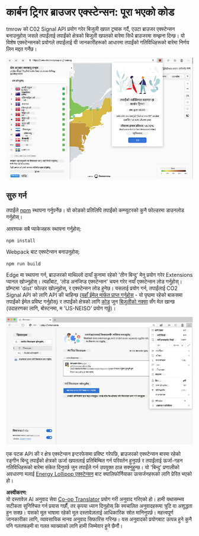 <!--
CO_OP_TRANSLATOR_METADATA:
{
  "original_hash": "9361268ca430b2579375009e1eceb5e5",
  "translation_date": "2025-08-25T23:57:58+00:00",
  "source_file": "5-browser-extension/solution/translation/README.fr.md",
  "language_code": "ne"
}
-->
# कार्बन ट्रिगर ब्राउजर एक्स्टेन्सन: पूरा भएको कोड

tmrow को C02 Signal API प्रयोग गरेर बिजुली खपत ट्र्याक गर्दै, एउटा ब्राउजर एक्स्टेन्सन बनाउनुहोस् जसले तपाईंलाई तपाईंको क्षेत्रको बिजुली खपतको बारेमा सिधै ब्राउजरमा सम्झना दिन्छ। यो विशेष एक्स्टेन्सनको प्रयोगले तपाईंलाई यी जानकारीहरूको आधारमा तपाईंको गतिविधिहरूको बारेमा निर्णय लिन मद्दत गर्नेछ।

![एक्स्टेन्सनको स्क्रिनसट](../../../../../translated_images/extension-screenshot.0e7f5bfa110e92e3875e1bc9405edd45a3d2e02963e48900adb91926a62a5807.ne.png)

## सुरु गर्न

तपाईंले [npm](https://npmjs.com) स्थापना गर्नुपर्नेछ। यो कोडको प्रतिलिपि तपाईंको कम्प्युटरको कुनै फोल्डरमा डाउनलोड गर्नुहोस्।

आवश्यक सबै प्याकेजहरू स्थापना गर्नुहोस्:

```
npm install
```

Webpack बाट एक्स्टेन्सन बनाउनुहोस्:

```
npm run build
```

Edge मा स्थापना गर्न, ब्राउजरको माथिल्लो दायाँ कुनामा रहेको 'तीन बिन्दु' मेनु प्रयोग गरेर Extensions प्यानल खोज्नुहोस्। त्यहाँबाट, 'लोड अनजिप्ड एक्स्टेन्सन' चयन गरेर नयाँ एक्स्टेन्सन लोड गर्नुहोस्। प्रॉम्प्टमा 'dist' फोल्डर खोल्नुहोस्, र एक्स्टेन्सन लोड हुनेछ। यसलाई प्रयोग गर्न, तपाईंलाई CO2 Signal API को लागि API की चाहिन्छ ([यहाँ ईमेल मार्फत प्राप्त गर्नुहोस्](https://www.co2signal.com/) - यो पृष्ठमा रहेको बाकसमा तपाईंको ईमेल प्रविष्ट गर्नुहोस्) र तपाईंको क्षेत्रको लागि [कोड](http://api.electricitymap.org/v3/zones) जुन [बिजुलीको नक्सा](https://www.electricitymap.org/map) सँग मेल खान्छ (उदाहरणका लागि, बोस्टनमा, म 'US-NEISO' प्रयोग गर्छु)।

![स्थापना](../../../../../translated_images/install-on-edge.78634f02842c48283726c531998679a6f03a45556b2ee99d8ff231fe41446324.ne.png)

एक पटक API की र क्षेत्र एक्स्टेन्सन इन्टरफेसमा प्रविष्ट गरेपछि, ब्राउजरको एक्स्टेन्सन बारमा रहेको रङ्गीन बिन्दु तपाईंको क्षेत्रको ऊर्जा खपतलाई प्रतिबिम्बित गर्न परिवर्तन हुनुपर्छ र तपाईंलाई ऊर्जा-गहन गतिविधिहरूको बारेमा संकेत दिनुपर्छ जुन तपाईंले गर्न उपयुक्त ठान्न सक्नुहुन्छ। यो 'बिन्दु' प्रणालीको अवधारणा मलाई [Energy Lollipop एक्स्टेन्सन](https://energylollipop.com/) बाट क्यालिफोर्नियाका उत्सर्जनहरूको लागि प्रेरित भएको हो।

**अस्वीकरण**:  
यो दस्तावेज़ AI अनुवाद सेवा [Co-op Translator](https://github.com/Azure/co-op-translator) प्रयोग गरी अनुवाद गरिएको हो। हामी यथासम्भव सटीकता सुनिश्चित गर्न प्रयास गर्छौं, तर कृपया ध्यान दिनुहोस् कि स्वचालित अनुवादहरूमा त्रुटि वा अशुद्धता हुन सक्छ। यसको मूल भाषामा रहेको मूल दस्तावेज़लाई आधिकारिक स्रोत मानिनुपर्छ। महत्त्वपूर्ण जानकारीका लागि, व्यावसायिक मानव अनुवाद सिफारिस गरिन्छ। यस अनुवादको प्रयोगबाट उत्पन्न हुने कुनै पनि गलतफहमी वा गलत व्याख्याको लागि हामी जिम्मेवार हुने छैनौं।